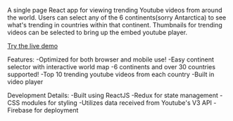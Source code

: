 A single page React app for viewing trending Youtube videos from around the world.
Users can select any of the 6 continents(sorry Antarctica) to see what's trending in countries within that continent. Thumbnails for trending videos can be selected to bring up the embed youtube player.

[Try the live demo](https://world-603b9.firebaseapp.com/)

Features:
-Optimized for both browser and mobile use!
-Easy continent selector with interactive world map
-6 continents and over 30 countries supported!
-Top 10 trending youtube videos from each country
-Built in video player

Development Details:
-Built using ReactJS
-Redux for state management
-CSS modules for styling
-Utilizes data received from Youtube's V3 API
-Firebase for deployment

